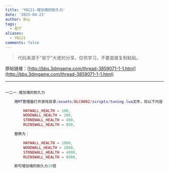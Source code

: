 ```yaml
---
title: 'YN121-增加墙的耐久力'
date: '2025-04-23'
author: Bny
tags:
  - 易宁
aliases:
  - YN121
comments: false
---
```


> 代码来源于“易宁”大佬的分享，仅供学习，不要直接复制粘贴。

原帖链接：[http://bbs.3dmgame.com/thread-3859071-1-1.html](http://bbs.3dmgame.com/thread-3859071-1-1.html)

---

```lua  

一二一.增加墙的耐久力	用MT管理器打开游戏目录/assets/DLC0002/scripts/tuning.lua文件，将以下内容：		HAYWALL_HEALTH = 100,		WOODWALL_HEALTH = 200,		STONEWALL_HEALTH = 400,		RUINSWALL_HEALTH = 800,	替换为：		HAYWALL_HEALTH = 1000,		WOODWALL_HEALTH = 2000,		STONEWALL_HEALTH = 4000,		RUINSWALL_HEALTH = 8000,	即可增加墙的耐久力10倍

```  


